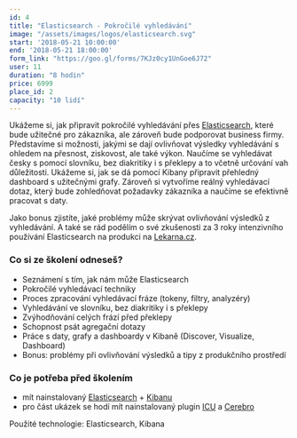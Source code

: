 ```yaml
---
id: 4
title: "Elasticsearch - Pokročilé vyhledávání"
image: "/assets/images/logos/elasticsearch.svg"
start: '2018-05-21 10:00:00'
end: '2018-05-21 18:00:00'
form_link: "https://goo.gl/forms/7KJz0cy1UnGoe6J72"
user: 11
duration: "8 hodin"
price: 6999
place_id: 2
capacity: "10 lidí"
---
```


Ukážeme si, jak připravit pokročilé vyhledávání přes <a href="https://www.elastic.co/products/elasticsearch">Elasticsearch</a>, které bude užitečné pro zákazníka, ale zároveň bude podporovat business firmy. Představíme si možnosti, jakými se dají ovlivňovat výsledky vyhledávání s ohledem na přesnost, ziskovost, ale také výkon. Naučíme se vyhledávat česky s pomocí slovníku, bez diakritiky i s překlepy a to včetně určování vah důležitosti. Ukážeme si, jak se dá pomocí Kibany připravit přehledný dashboard s užitečnými grafy. Zároveň si vytvoříme reálný vyhledávací dotaz, který bude zohledňovat požadavky zákazníka a naučíme se efektivně pracovat s daty.

Jako bonus zjistíte, jaké problémy může skrývat ovlivňování výsledků z vyhledávání. A také se rád podělím o své zkušenosti za 3 roky intenzivního používání Elasticsearch na produkci na [Lekarna.cz](https://www.lekarna.cz/).

### Co si ze školení odneseš?

- Seznámení s tím, jak nám může Elasticsearch
- Pokročilé vyhledávací techniky
- Proces zpracování vyhledávací fráze (tokeny, filtry, analyzéry)
- Vyhledávání ve slovníku, bez diakritiky i s překlepy
- Zvýhodňování celých frází před překlepy
- Schopnost psát agregační dotazy
- Práce s daty, grafy a dashboardy v Kibaně (Discover, Visualize, Dashboard)
- Bonus: problémy při ovlivňování výsledků a tipy z produkčního prostředí


### Co je potřeba před školením

- mít nainstalovaný [Elasticsearch](https://www.elastic.co/downloads/elasticsearch) + [Kibanu](https://www.elastic.co/downloads/kibana)
- pro část ukázek se hodí mít nainstalovaný plugin [ICU](https://www.elastic.co/guide/en/elasticsearch/plugins/current/analysis-icu.html) a [Cerebro](https://github.com/lmenezes/cerebro)

Použité technologie: Elasticsearch, Kibana
